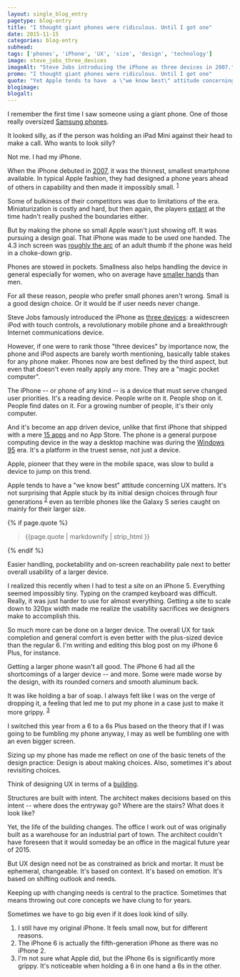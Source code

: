 ```yaml
---
layout: single_blog_entry
pagetype: blog-entry
title: "I thought giant phones were ridiculous. Until I got one"
date: 2015-11-15
categories: blog-entry
subhead:
tags: ['phones', 'iPhone', 'UX', 'size', 'design', 'technology']
image: steve_jobs_three_devices
imageAlt: "Steve Jobs introducing the iPhone as three devices in 2007."
promo: "I thought giant phones were ridiculous. Until I got one"
quote: "Yet Apple tends to have  a \"we know best\" attitude concerning UX  matters. It's not surprising that Apple stuck by its initial design choices."
blogimage:
blogalt:
---  
```


I remember the first time I saw someone using a giant phone. One of those really oversized [Samsung phones][4].

It looked silly, as if the person was holding an iPad Mini against their head to make a call. Who wants to look silly?

Not me. I had my iPhone.

When the iPhone debuted in [2007][5], it was the thinnest, smallest smartphone available. In typical Apple fashion, they had designed a phone years ahead of others in capability and then made it impossibly small. <sup>[1][1]</sup>

Some of bulkiness of their competitors was due to  limitations of the era. Miniaturization is costly and hard, but then again, the players [extant][6] at the time hadn't really pushed the boundaries either.

But by making the phone so small Apple wasn't just showing off. It was pursuing a design goal. That iPhone was made to be used one handed. The 4.3 inch screen was [roughly the arc][7] of an adult thumb if the phone was held in a choke-down grip.

Phones are stowed in pockets. Smallness also helps handling the device in general especially for women, who on average have [smaller hands][8] than men.  

For all these reason, people who prefer small phones aren't wrong. Small is a good design choice. Or it would be if user needs never change.

Steve Jobs famously introduced the iPhone as [three devices][9]: a widescreen iPod with touch controls, a revolutionary mobile phone and a breakthrough Internet communications device.

However, if one were to rank those "three devices" by importance now, the phone and iPod aspects are barely worth mentioning, basically table stakes for any phone maker. Phones now are best defined by the third aspect, but even that doesn't even really apply any more. They are a "magic pocket computer".

The iPhone -- or phone of any kind -- is a device that must serve changed user priorities. It's a reading device. People write on it. People shop on it. People find dates on it. For a growing number of people, it's their only computer.  

And it's become an app driven device, unlike that first iPhone that shipped with a mere [15 apps][10] and no App Store. The phone is a general purpose computing device in the way a desktop machine was during the [Windows 95][11] era. It's a platform in the truest sense, not just a device.

Apple, pioneer that they were in the mobile space, was slow to build a device to jump on this trend.

Apple tends to have a "we know best" attitude concerning UX matters. It's not surprising that Apple stuck by its initial design choices through four generations <sup>[2][2]</sup> even as terrible phones like the Galaxy S series caught on mainly for their larger size.

{% if page.quote %}
  <aside class="blog-pullquote">
  <blockquote>{{page.quote | markdownify | strip_html }}</blockquote>
  </aside>
{% endif %}

Easier handling, pocketability and on-screen reachability pale next to better overall usability of a larger device.

I realized this recently when I had to test a site on an iPhone 5. Everything seemed impossibly tiny. Typing on the cramped keyboard was difficult. Really, it was just harder to use for almost everything. Getting a site to scale down to 320px width made me realize the usability sacrifices we designers make to accomplish this.

So much more can be done on a larger device. The overall UX for task completion and general comfort is even better with the plus-sized device than the regular 6. I'm writing and editing this blog post on my iPhone 6 Plus, for instance.

Getting a larger phone wasn't all good. The iPhone 6 had all the shortcomings of a larger device -- and more. Some were made worse by the design, with its rounded corners and smooth aluminum back.

It was like holding a bar of soap. I always felt like I was on the verge of dropping it, a feeling that led me to put my phone in a case just to make it more grippy. <sup>[3][3]</sup>

I switched this year from a 6 to a 6s Plus based on the theory that if I was going to be fumbling my phone anyway, I may as well be fumbling one with an even bigger screen.

Sizing up my phone has made me reflect on one of the basic tenets of the design practice: Design is about making choices. Also, sometimes it's about revisiting choices.

Think of designing UX in terms of a [building][12].

Structures are built with intent. The architect makes decisions based on this intent -- where does the entryway go? Where are the stairs? What does it look like?

Yet, the life of the building changes. The office I work out of was originally built as a warehouse for an industrial part of town. The architect couldn't have foreseen that it would someday be an office in the magical future year of 2015.

But UX design need not be as constrained as brick and mortar. It must be ephemeral, changeable. It's based on context. It's based on emotion. It's based on shifting outlook and needs.

Keeping up with changing needs is central to the practice. Sometimes that means throwing out core concepts we have clung to for years.

Sometimes we have to go big even if it does look kind of silly.



1. <span id="footnote-one"></span> I still have my original iPhone. It feels small now, but for different reasons.
2. <span id="footnote-two"></span> The iPhone 6 is actually the fifth-generation iPhone as there was no iPhone 2.
3. <span id="footnote-three"></span> I'm not sure what Apple did, but the iPhone 6s is significantly more grippy. It's noticeable when holding a 6 in one hand a 6s in the other.


[1]:#footnote-one
[2]:#footnote-two
[3]:#footnote-three
[4]:http://www.tech2date.com/wp-content/uploads/2013/05/Update-your-Samsung-Galaxy-Note-with-Jelly-Bean-on-ATT.jpg
[5]:https://static-ssl.businessinsider.com/image/540b1b64ecad045934de8851-960-720/steve-jobs-revealed-the-original-iphone-on-january-9-2007-dazzling-the-world-with-its-multitouch-display-and-mobile-apps.jpg
[6]:http://ecx.images-amazon.com/images/I/417Cjane7aL._AC_UL320_SR286,320_.jpg
[7]: https://www.youtube.com/watch?v=zcTt8-lD67E
[8]: http://www.theaveragebody.com/average_hand_size.php
[9]:https://www.youtube.com/watch?v=c_m2F_ph_uU&t=1m25s
[10]:http://stratechery.com/wp-content/uploads/2013/04/original-iPhone-screen-264x300.jpg
[11]:https://upload.wikimedia.org/wikipedia/en/e/eb/Windows_95_at_first_run.png
[12]:http://www.amazon.com/The-Secret-Lives-Buildings-Parthenon/dp/0312655363
